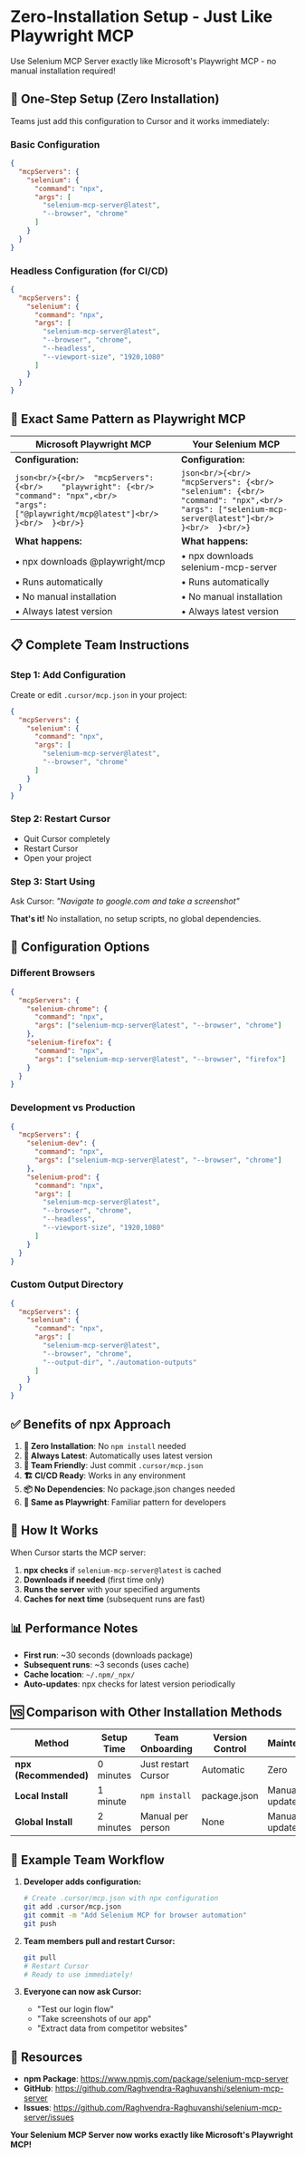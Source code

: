 # Zero-Installation Setup - Just Like Playwright MCP

Use Selenium MCP Server exactly like Microsoft's Playwright MCP - no manual installation required!

## 🚀 **One-Step Setup (Zero Installation)**

Teams just add this configuration to Cursor and it works immediately:

### **Basic Configuration**
```json
{
  "mcpServers": {
    "selenium": {
      "command": "npx",
      "args": [
        "selenium-mcp-server@latest",
        "--browser", "chrome"
      ]
    }
  }
}
```

### **Headless Configuration (for CI/CD)**
```json
{
  "mcpServers": {
    "selenium": {
      "command": "npx",
      "args": [
        "selenium-mcp-server@latest",
        "--browser", "chrome",
        "--headless",
        "--viewport-size", "1920,1080"
      ]
    }
  }
}
```

## 🔄 **Exact Same Pattern as Playwright MCP**

| Microsoft Playwright MCP | Your Selenium MCP |
|---------------------------|-------------------|
| **Configuration:** | **Configuration:** |
| ```json<br/>{<br/>  "mcpServers": {<br/>    "playwright": {<br/>      "command": "npx",<br/>      "args": ["@playwright/mcp@latest"]<br/>    }<br/>  }<br/>}``` | ```json<br/>{<br/>  "mcpServers": {<br/>    "selenium": {<br/>      "command": "npx",<br/>      "args": ["selenium-mcp-server@latest"]<br/>    }<br/>  }<br/>}``` |
| **What happens:** | **What happens:** |
| • npx downloads @playwright/mcp | • npx downloads selenium-mcp-server |
| • Runs automatically | • Runs automatically |
| • No manual installation | • No manual installation |
| • Always latest version | • Always latest version |

## 📋 **Complete Team Instructions**

### **Step 1: Add Configuration**
Create or edit `.cursor/mcp.json` in your project:

```json
{
  "mcpServers": {
    "selenium": {
      "command": "npx",
      "args": [
        "selenium-mcp-server@latest",
        "--browser", "chrome"
      ]
    }
  }
}
```

### **Step 2: Restart Cursor**
- Quit Cursor completely
- Restart Cursor
- Open your project

### **Step 3: Start Using**
Ask Cursor: *"Navigate to google.com and take a screenshot"*

**That's it!** No installation, no setup scripts, no global dependencies.

## 🎯 **Configuration Options**

### **Different Browsers**
```json
{
  "mcpServers": {
    "selenium-chrome": {
      "command": "npx",
      "args": ["selenium-mcp-server@latest", "--browser", "chrome"]
    },
    "selenium-firefox": {
      "command": "npx",
      "args": ["selenium-mcp-server@latest", "--browser", "firefox"]
    }
  }
}
```

### **Development vs Production**
```json
{
  "mcpServers": {
    "selenium-dev": {
      "command": "npx",
      "args": ["selenium-mcp-server@latest", "--browser", "chrome"]
    },
    "selenium-prod": {
      "command": "npx",
      "args": [
        "selenium-mcp-server@latest",
        "--browser", "chrome",
        "--headless",
        "--viewport-size", "1920,1080"
      ]
    }
  }
}
```

### **Custom Output Directory**
```json
{
  "mcpServers": {
    "selenium": {
      "command": "npx",
      "args": [
        "selenium-mcp-server@latest",
        "--browser", "chrome",
        "--output-dir", "./automation-outputs"
      ]
    }
  }
}
```

## ✅ **Benefits of npx Approach**

1. **🚀 Zero Installation**: No `npm install` needed
2. **🔄 Always Latest**: Automatically uses latest version
3. **👥 Team Friendly**: Just commit `.cursor/mcp.json`
4. **🏗️ CI/CD Ready**: Works in any environment
5. **📦 No Dependencies**: No package.json changes needed
6. **🎯 Same as Playwright**: Familiar pattern for developers

## 🔧 **How It Works**

When Cursor starts the MCP server:

1. **npx checks** if `selenium-mcp-server@latest` is cached
2. **Downloads if needed** (first time only)
3. **Runs the server** with your specified arguments
4. **Caches for next time** (subsequent runs are fast)

## 📊 **Performance Notes**

- **First run**: ~30 seconds (downloads package)
- **Subsequent runs**: ~3 seconds (uses cache)
- **Cache location**: `~/.npm/_npx/`
- **Auto-updates**: npx checks for latest version periodically

## 🆚 **Comparison with Other Installation Methods**

| Method | Setup Time | Team Onboarding | Version Control | Maintenance |
|--------|------------|-----------------|-----------------|-------------|
| **npx (Recommended)** | 0 minutes | Just restart Cursor | Automatic | Zero |
| **Local Install** | 1 minute | `npm install` | package.json | Manual updates |
| **Global Install** | 2 minutes | Manual per person | None | Manual updates |

## 🎉 **Example Team Workflow**

1. **Developer adds configuration:**
   ```bash
   # Create .cursor/mcp.json with npx configuration
   git add .cursor/mcp.json
   git commit -m "Add Selenium MCP for browser automation"
   git push
   ```

2. **Team members pull and restart Cursor:**
   ```bash
   git pull
   # Restart Cursor
   # Ready to use immediately!
   ```

3. **Everyone can now ask Cursor:**
   - "Test our login flow"
   - "Take screenshots of our app"
   - "Extract data from competitor websites"

## 🔗 **Resources**

- **npm Package**: https://www.npmjs.com/package/selenium-mcp-server
- **GitHub**: https://github.com/Raghvendra-Raghuvanshi/selenium-mcp-server
- **Issues**: https://github.com/Raghvendra-Raghuvanshi/selenium-mcp-server/issues

**Your Selenium MCP Server now works exactly like Microsoft's Playwright MCP!**
